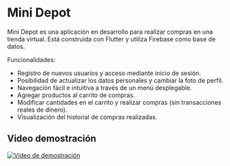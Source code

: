 # Mini Depot

Mini Depot es una aplicación en desarrollo para realizar compras en una tienda virtual. Está construida con Flutter y utiliza Firebase como base de datos.

Funcionalidades:
* Registro de nuevos usuarios y acceso mediante inicio de sesión.
* Posibilidad de actualizar los datos personales y cambiar la foto de perfil.
* Navegación fácil e intuitiva a través de un menú desplegable.
* Agregar productos al carrito de compras.
* Modificar cantidades en el carrito y realizar compras (sin transacciones reales de dinero).
* Visualización del historial de compras realizadas.

## Video demostración
[![Video de demostración](https://img.youtube.com/vi/MdtFBlGIQQQ/0.jpg)](https://youtu.be/MdtFBlGIQQQ?si=0sa4mxxPAnonohUz)

